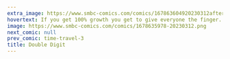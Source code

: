 ```yaml
---
extra_image: https://www.smbc-comics.com/comics/167863604920230312after.png
hovertext: If you get 100% growth you get to give everyone the finger.
image: https://www.smbc-comics.com/comics/1678635978-20230312.png
next_comic: null
prev_comic: time-travel-3
title: Double Digit
---
```



